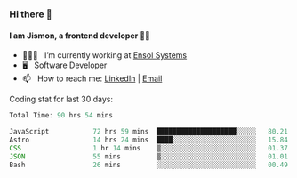### Hi there 👋

#### I am Jismon, a frontend developer 👦🏻

- 🧑🏻‍💻   &nbsp; I’m currently working at <a href='https://www.ensolsystems.com/' target="_blank">Ensol Systems</a>
- 🖥   &nbsp; Software Developer
- 📫   &nbsp; How to reach me: <a href='https://www.linkedin.com/in/jismonthomas/'>LinkedIn</a> | <a href='mailto:hellojismonthomas@gmail.com'>Email</a>

Coding stat for last 30 days:
<!--START_SECTION:waka-->

```javascript
Total Time: 90 hrs 54 mins

JavaScript           72 hrs 59 mins  ████████████████████░░░░░   80.21 %
Astro                14 hrs 24 mins  ████░░░░░░░░░░░░░░░░░░░░░   15.84 %
CSS                  1 hr 14 mins    ▒░░░░░░░░░░░░░░░░░░░░░░░░   01.37 %
JSON                 55 mins         ▒░░░░░░░░░░░░░░░░░░░░░░░░   01.01 %
Bash                 26 mins         ░░░░░░░░░░░░░░░░░░░░░░░░░   00.49 %
```

<!--END_SECTION:waka-->

<!--
**jismonthomas/jismonthomas** is a ✨ _special_ ✨ repository because its `README.md` (this file) appears on your GitHub profile.

Here are some ideas to get you started:

- 🔭 I’m currently working on ...
- 🌱 I’m currently learning ...
- 👯 I’m looking to collaborate on ...
- 🤔 I’m looking for help with ...
- 💬 Ask me about ...
- 📫 How to reach me: ...
- 😄 Pronouns: ...
- ⚡ Fun fact: ...
-->
